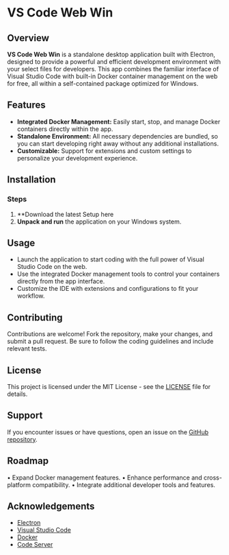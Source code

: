 # VS Code Web Win

## Overview

**VS Code Web Win** is a standalone desktop application built with Electron, designed to provide a powerful and efficient development environment with your select files for developers. This app combines the familiar interface of Visual Studio Code with built-in Docker container management on the web for free, all within a self-contained package optimized for Windows.

## Features

- **Integrated Docker Management:** Easily start, stop, and manage Docker containers directly within the app.
- **Standalone Environment:** All necessary dependencies are bundled, so you can start developing right away without any additional installations.
- **Customizable:** Support for extensions and custom settings to personalize your development experience.

## Installation

### Steps

1. **Download the latest Setup here
2. **Unpack and run** the application on your Windows system.

## Usage

- Launch the application to start coding with the full power of Visual Studio Code on the web.
- Use the integrated Docker management tools to control your containers directly from the app interface.
- Customize the IDE with extensions and configurations to fit your workflow.

## Contributing

Contributions are welcome! Fork the repository, make your changes, and submit a pull request. Be sure to follow the coding guidelines and include relevant tests.

## License

This project is licensed under the MIT License - see the [LICENSE](LICENSE) file for details.

## Support

If you encounter issues or have questions, open an issue on the [GitHub repository](https://github.com/anduranm/VSCodeWeb-win/issues).

## Roadmap

• Expand Docker management features.
• Enhance performance and cross-platform compatibility.
• Integrate additional developer tools and features.

## Acknowledgements

- [Electron](https://www.electronjs.org/)
- [Visual Studio Code](https://code.visualstudio.com/)
- [Docker](https://www.docker.com/)
- [Code Server](https://github.com/coder/code-server)
